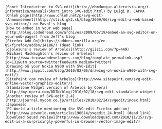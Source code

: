 
    [Short Introduction to SVG-edit](http://ehmdunque.altervista.org/i-informatica/manuali/Short_intro_SVG-edit.html) by Luigi D. CAPRA
    [Ohloh page](http://www.ohloh.net/p/svg-edit)
    [Announcement](http://stick.gk2.sk/blog/2009/06/svg-edit-a-web-based-svg-editor/) on Pavol's blog
    [How to embed in your web page](http://blog.codedread.com/archives/2009/06/19/embed-an-svg-editor-on-your-web-page/) from Jeff's blog
    [Firefox Add-On](https://addons.mozilla.org/en-US/firefox/addon/14186/) (dead link)
    [gjolesuns's review of Arbelos](http://giizii.com/?p=449)
    [Michael MacNaughton's review of Arbelos](http://www.texaswebdevelopers.com/blog/template_permalink.asp?id=131&utm_source=twitterfeed&utm_medium=twitter)
    [Drawing on your Nokia N900 with SVG-Edit](http://www.jappit.com/blog/2010/02/05/drawing-on-nokia-n900-with-svg-edit/)
    [SitePoint.com review of Arbelos](http://www.sitepoint.com/svg-edit-online-vector-graphics-editor/)
    [Standalone Widget version of Arbelos by Opera](http://my.opera.com/ODIN/blog/2010/02/18/svg-edit-standalone-widget)
    [Another review of SVG-edit 2.4](http://journal.mycom.co.jp/articles/2010/02/24/svgedit/index.html) (Japanese)
    [PC-World article mentioning the SVG-edit Firefox add-on](http://www.pcworld.com/article/190614/svgedit_24.html) (dead link)
    [Download Squad review](http://www.downloadsquad.com/2010/11/15/svg-edit-is-a-surprisingly-powerful-in-browser-vector-image-edit/)
